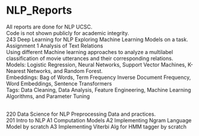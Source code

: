 # NLP_Reports
All reports are done for NLP UCSC.<br> 
Code is not shown publicly for academic integrity.
<br> 
243 Deep Learning for NLP
Exploring Machine Learning Models on a task.
<br> 
Assignment 1 Analysis of Text Relations<br> 
Using different Machine learning approaches to analyze a multilabel classification of movie utterances and their corresponding relations.<br> 
Models: Logistic Regression, Neural Networks, Support Vector Machines, K-Nearest Networks, and Random Forest.<br> 
Embeddings: Bag of Words, Term Frequency Inverse Document Frequency, Word Embeddings, Sentence Transformers<br> 
Tags: Data Cleaning, Data Analysis, Feature Engineering, Machine Learning Algorithms, and Parameter Tuning<be> 

<br> 
220 Data Science for NLP
Preprocessing Data and practices.<be> 
<be> 

<br> 
201 Intro to NLP
A1 Computation Models
A2 Implementing Ngram Language Model by scratch
A3 Implementing Viterbi Alg for HMM tagger by scratch<be> 
<be> 
